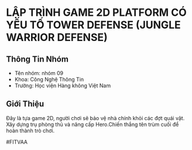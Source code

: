 # LẬP TRÌNH GAME 2D PLATFORM CÓ YẾU TỐ TOWER DEFENSE (JUNGLE WARRIOR DEFENSE)

## Thông Tin Nhóm
- Tên nhóm: nhóm 09
- Khoa: Công Nghệ Thông Tin
- Trường: Học viện Hàng không Việt Nam

## Giới Thiệu
Đây là tựa game 2D, người chơi sẽ bảo vệ nhà chính khỏi các đợt quái vật. Xây dựng trụ phòng thủ và nâng cấp Hero.Chiến thắng tên trùm cuối để hoàn thành trò chơi.

#FITVAA

